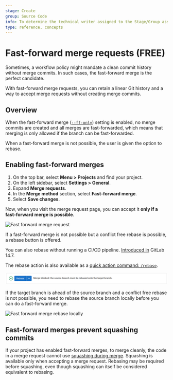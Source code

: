 ```yaml
---
stage: Create
group: Source Code
info: To determine the technical writer assigned to the Stage/Group associated with this page, see https://about.gitlab.com/handbook/engineering/ux/technical-writing/#assignments
type: reference, concepts
---
```


# Fast-forward merge requests **(FREE)**

Sometimes, a workflow policy might mandate a clean commit history without
merge commits. In such cases, the fast-forward merge is the perfect candidate.

With fast-forward merge requests, you can retain a linear Git history and a way
to accept merge requests without creating merge commits.

## Overview

When the fast-forward merge
([`--ff-only`](https://git-scm.com/docs/git-merge#git-merge---ff-only)) setting
is enabled, no merge commits are created and all merges are fast-forwarded,
which means that merging is only allowed if the branch can be fast-forwarded.

When a fast-forward merge is not possible, the user is given the option to rebase.

## Enabling fast-forward merges

1. On the top bar, select **Menu > Projects** and find your project.
1. On the left sidebar, select **Settings > General**.
1. Expand **Merge requests**.
1. In the **Merge method** section, select **Fast-forward merge**.
1. Select **Save changes**.

Now, when you visit the merge request page, you can accept it
**only if a fast-forward merge is possible**.

![Fast forward merge request](img/ff_merge_mr.png)

If a fast-forward merge is not possible but a conflict free rebase is possible,
a rebase button is offered.

You can also rebase without running a CI/CD pipeline.
[Introduced in](https://gitlab.com/gitlab-org/gitlab/-/issues/118825) GitLab 14.7.

The rebase action is also available as a [quick action command: `/rebase`](../../../topics/git/git_rebase.md#rebase-from-the-gitlab-ui).

![Fast forward merge request](img/ff_merge_rebase_v14_7.png)

If the target branch is ahead of the source branch and a conflict free rebase is
not possible, you need to rebase the
source branch locally before you can do a fast-forward merge.

![Fast forward merge rebase locally](img/ff_merge_rebase_locally.png)

## Fast-forward merges prevent squashing commits

If your project has enabled fast-forward merges, to merge cleanly, the code in a
merge request cannot use [squashing during merge](squash_and_merge.md). Squashing
is available only when accepting a merge request. Rebasing may be required before
squashing, even though squashing can itself be considered equivalent to rebasing.

<!-- ## Troubleshooting

Include any troubleshooting steps that you can foresee. If you know beforehand what issues
one might have when setting this up, or when something is changed, or on upgrading, it's
important to describe those, too. Think of things that may go wrong and include them here.
This is important to minimize requests for support, and to avoid doc comments with
questions that you know someone might ask.

Each scenario can be a third-level heading, e.g. `### Getting error message X`.
If you have none to add when creating a doc, leave this section in place
but commented out to help encourage others to add to it in the future. -->
